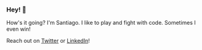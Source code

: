 ### Hey! 👋

How's it going? I'm Santiago. I like to play and fight with code. Sometimes I even win!

Reach out on [Twitter](https://twitter.com/spersico) or [LinkedIn](https://www.linkedin.com/in/spersico/)!
